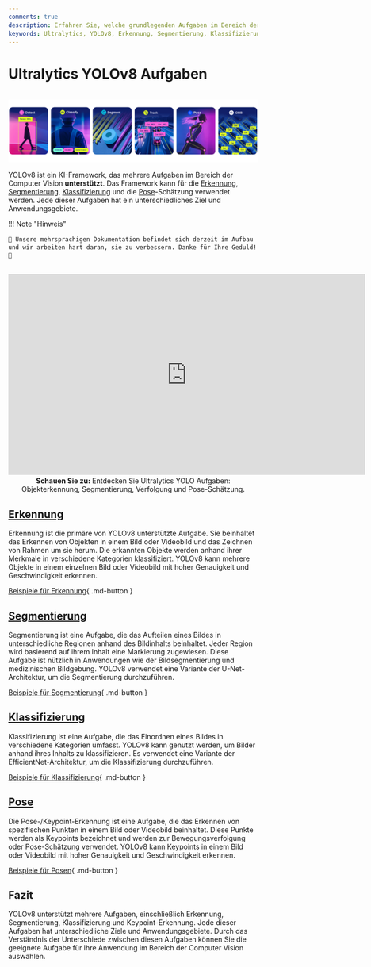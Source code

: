 ```yaml
---
comments: true
description: Erfahren Sie, welche grundlegenden Aufgaben im Bereich der Computer Vision YOLOv8 durchführen kann, einschließlich Erkennung, Segmentierung, Klassifizierung und Haltungsschätzung, und wie sie in Ihren KI-Projekten verwendet werden können.
keywords: Ultralytics, YOLOv8, Erkennung, Segmentierung, Klassifizierung, Pose-Schätzung, KI-Framework, Computer Vision-Aufgaben
---
```


# Ultralytics YOLOv8 Aufgaben

<br>
<img width="1024" src="https://raw.githubusercontent.com/ultralytics/assets/main/im/banner-tasks.png" alt="Ultralytics YOLO unterstützte Aufgaben">

YOLOv8 ist ein KI-Framework, das mehrere Aufgaben im Bereich der Computer Vision **unterstützt**. Das Framework kann für die [Erkennung](detect.md), [Segmentierung](segment.md), [Klassifizierung](classify.md) und die [Pose](pose.md)-Schätzung verwendet werden. Jede dieser Aufgaben hat ein unterschiedliches Ziel und Anwendungsgebiete.

!!! Note "Hinweis"

    🚧 Unsere mehrsprachigen Dokumentation befindet sich derzeit im Aufbau und wir arbeiten hart daran, sie zu verbessern. Danke für Ihre Geduld! 🙏

<p align="center">
  <br>
  <iframe width="720" height="405" src="https://www.youtube.com/embed/NAs-cfq9BDw"
    title="YouTube video player" frameborder="0"
    allow="accelerometer; autoplay; clipboard-write; encrypted-media; gyroscope; picture-in-picture; web-share"
    allowfullscreen>
  </iframe>
  <br>
  <strong>Schauen Sie zu:</strong> Entdecken Sie Ultralytics YOLO Aufgaben: Objekterkennung, Segmentierung, Verfolgung und Pose-Schätzung.
</p>

## [Erkennung](detect.md)

Erkennung ist die primäre von YOLOv8 unterstützte Aufgabe. Sie beinhaltet das Erkennen von Objekten in einem Bild oder Videobild und das Zeichnen von Rahmen um sie herum. Die erkannten Objekte werden anhand ihrer Merkmale in verschiedene Kategorien klassifiziert. YOLOv8 kann mehrere Objekte in einem einzelnen Bild oder Videobild mit hoher Genauigkeit und Geschwindigkeit erkennen.

[Beispiele für Erkennung](detect.md){ .md-button }

## [Segmentierung](segment.md)

Segmentierung ist eine Aufgabe, die das Aufteilen eines Bildes in unterschiedliche Regionen anhand des Bildinhalts beinhaltet. Jeder Region wird basierend auf ihrem Inhalt eine Markierung zugewiesen. Diese Aufgabe ist nützlich in Anwendungen wie der Bildsegmentierung und medizinischen Bildgebung. YOLOv8 verwendet eine Variante der U-Net-Architektur, um die Segmentierung durchzuführen.

[Beispiele für Segmentierung](segment.md){ .md-button }

## [Klassifizierung](classify.md)

Klassifizierung ist eine Aufgabe, die das Einordnen eines Bildes in verschiedene Kategorien umfasst. YOLOv8 kann genutzt werden, um Bilder anhand ihres Inhalts zu klassifizieren. Es verwendet eine Variante der EfficientNet-Architektur, um die Klassifizierung durchzuführen.

[Beispiele für Klassifizierung](classify.md){ .md-button }

## [Pose](pose.md)

Die Pose-/Keypoint-Erkennung ist eine Aufgabe, die das Erkennen von spezifischen Punkten in einem Bild oder Videobild beinhaltet. Diese Punkte werden als Keypoints bezeichnet und werden zur Bewegungsverfolgung oder Pose-Schätzung verwendet. YOLOv8 kann Keypoints in einem Bild oder Videobild mit hoher Genauigkeit und Geschwindigkeit erkennen.

[Beispiele für Posen](pose.md){ .md-button }

## Fazit

YOLOv8 unterstützt mehrere Aufgaben, einschließlich Erkennung, Segmentierung, Klassifizierung und Keypoint-Erkennung. Jede dieser Aufgaben hat unterschiedliche Ziele und Anwendungsgebiete. Durch das Verständnis der Unterschiede zwischen diesen Aufgaben können Sie die geeignete Aufgabe für Ihre Anwendung im Bereich der Computer Vision auswählen.

